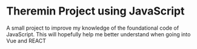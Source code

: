# Theremin Project using JavaScript
A small project to improve my knowledge of the foundational code of JavaScript. This will hopefully help me better understand when going into Vue and REACT
